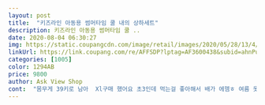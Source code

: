 ```yaml
---
layout: post 
title:  "키즈라인 아동용 썸머타임 쿨 내의 상하세트" 
description: 키즈라인 아동용 썸머타임 쿨 ..
date: 2020-08-04 06:30:27 
img: https://static.coupangcdn.com/image/retail/images/2020/05/28/13/4/a3221045-90be-43a9-bbc1-74537f94efd6.jpg 
linkUrl: https://link.coupang.com/re/AFFSDP?lptag=AF3600438&subid=ahnPublicAsk&pageKey=1654523409&itemId=2818782438&vendorItemId=70808275358&traceid=V0-113-e85ad2a252468534 
categories: [1005] 
color: 1294AB 
price: 9800 
author: Ask View Shop 
cont:  "몸무게 39키로 남아  Xl구매 했어요 초3인데 먹는걸 좋아해서 배가 에헴ㅎ 여름 옷이라 살짝 크면 좋겠다 싶었는데 딱 이네요  2개 더 추가 구매했어요 색이 좀 여러가지 있었으면 정말 좋았겠어요 바지허린 좀 크데요<br/>보니 흘러 내리진 않고요 길이감이 좋네요<br/>부들부들 시원하겠어요<br/>시원하고 좋아요<br/>" 
---
```

